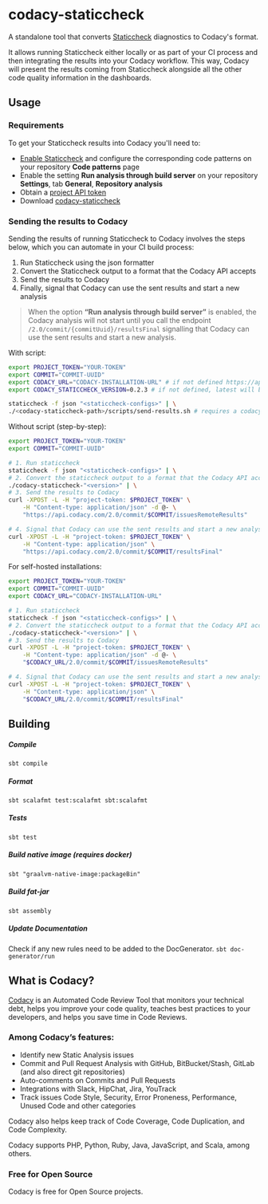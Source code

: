 # codacy-staticcheck

A standalone tool that converts [Staticcheck](https://staticcheck.io/)
diagnostics to Codacy's format.

It allows running Staticcheck either locally or as part of your CI process and then integrating the results into your Codacy workflow. This way, Codacy will present the results coming from Staticcheck alongside all the other code quality information in the dashboards.

## Usage

### Requirements

To get your Staticcheck results into Codacy you'll need to:

-   [Enable Staticcheck](https://docs.codacy.com/repositories-configure/configuring-code-patterns/) and configure the corresponding code patterns on your repository **Code patterns** page
-   Enable the setting **Run analysis through build server** on your repository **Settings**, tab **General**, **Repository analysis**
-   Obtain a [project API token](https://docs.codacy.com/codacy-api/api-tokens/#project-api-tokens)
-   Download [codacy-staticcheck](https://github.com/codacy/codacy-staticcheck/releases)

### Sending the results to Codacy

Sending the results of running Staticcheck to Codacy involves the steps below, which you can automate in your CI build process:

1.  Run Staticcheck using the json formatter
2.  Convert the Staticcheck output to a format that the Codacy API accepts
3.  Send the results to Codacy
4.  Finally, signal that Codacy can use the sent results and start a new analysis

> When the option **“Run analysis through build server”** is enabled, the Codacy analysis will not start until you call the endpoint `/2.0/commit/{commitUuid}/resultsFinal` signalling that Codacy can use the sent results and start a new analysis.

With script:

```bash
export PROJECT_TOKEN="YOUR-TOKEN"
export COMMIT="COMMIT-UUID"
export CODACY_URL="CODACY-INSTALLATION-URL" # if not defined https://api.codacy.com will be used
export CODACY_STATICCHECK_VERSION=0.2.3 # if not defined, latest will be used

staticcheck -f json "<staticcheck-configs>" | \
./<codacy-staticcheck-path>/scripts/send-results.sh # requires a codacy-staticcheck-"<version>" in the current directory
```

Without script (step-by-step):

```bash
export PROJECT_TOKEN="YOUR-TOKEN"
export COMMIT="COMMIT-UUID"

# 1. Run staticcheck
staticcheck -f json "<staticcheck-configs>" | \
# 2. Convert the staticcheck output to a format that the Codacy API accepts
./codacy-staticcheck-"<version>" | \
# 3. Send the results to Codacy
curl -XPOST -L -H "project-token: $PROJECT_TOKEN" \
    -H "Content-type: application/json" -d @- \
    "https://api.codacy.com/2.0/commit/$COMMIT/issuesRemoteResults"

# 4. Signal that Codacy can use the sent results and start a new analysis
curl -XPOST -L -H "project-token: $PROJECT_TOKEN" \
	-H "Content-type: application/json" \
	"https://api.codacy.com/2.0/commit/$COMMIT/resultsFinal"
```

For self-hosted installations:

```bash
export PROJECT_TOKEN="YOUR-TOKEN"
export COMMIT="COMMIT-UUID"
export CODACY_URL="CODACY-INSTALLATION-URL"

# 1. Run staticcheck
staticcheck -f json "<staticcheck-configs>" | \
# 2. Convert the staticcheck output to a format that the Codacy API accepts
./codacy-staticcheck-"<version>" | \
# 3. Send the results to Codacy
curl -XPOST -L -H "project-token: $PROJECT_TOKEN" \
    -H "Content-type: application/json" -d @- \
    "$CODACY_URL/2.0/commit/$COMMIT/issuesRemoteResults"

# 4. Signal that Codacy can use the sent results and start a new analysis
curl -XPOST -L -H "project-token: $PROJECT_TOKEN" \
	-H "Content-type: application/json" \
	"$CODACY_URL/2.0/commit/$COMMIT/resultsFinal"
```

## Building

##### Compile

`sbt compile`

##### Format

`sbt scalafmt test:scalafmt sbt:scalafmt`

##### Tests

`sbt test`

##### Build native image (requires docker)

`sbt "graalvm-native-image:packageBin"`

##### Build fat-jar

`sbt assembly`

##### Update Documentation

Check if any new rules need to be added to the DocGenerator.
`sbt doc-generator/run`

## What is Codacy?

[Codacy](https://www.codacy.com/) is an Automated Code Review Tool that monitors your technical debt, helps you improve your code quality, teaches best practices to your developers, and helps you save time in Code Reviews.

### Among Codacy’s features:

-   Identify new Static Analysis issues
-   Commit and Pull Request Analysis with GitHub, BitBucket/Stash, GitLab (and also direct git repositories)
-   Auto-comments on Commits and Pull Requests
-   Integrations with Slack, HipChat, Jira, YouTrack
-   Track issues Code Style, Security, Error Proneness, Performance, Unused Code and other categories

Codacy also helps keep track of Code Coverage, Code Duplication, and Code Complexity.

Codacy supports PHP, Python, Ruby, Java, JavaScript, and Scala, among others.

### Free for Open Source

Codacy is free for Open Source projects.
